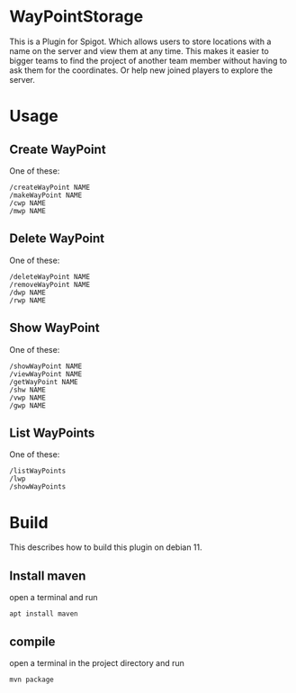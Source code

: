 # WayPointStorage

This is a Plugin for Spigot. Which allows users to store locations with a name on the server and view them at any time.
This makes it easier to bigger teams to find the project of another team member without having to ask them for the 
coordinates. Or help new joined players to explore the server.

# Usage

## Create WayPoint
One of these:

```
/createWayPoint NAME
/makeWayPoint NAME
/cwp NAME
/mwp NAME
```
## Delete WayPoint
One of these:

```
/deleteWayPoint NAME
/removeWayPoint NAME
/dwp NAME
/rwp NAME
```
## Show WayPoint
One of these:

```
/showWayPoint NAME
/viewWayPoint NAME
/getWayPoint NAME
/shw NAME
/vwp NAME
/gwp NAME
```
## List WayPoints
One of these:

```
/listWayPoints
/lwp
/showWayPoints
```

# Build
This describes how to build this plugin on debian 11.

## Install maven
open a terminal and run
```
apt install maven
```
## compile
open a terminal in the project directory and run
```
mvn package
```
